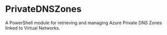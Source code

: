 # PrivateDNSZones
A PowerShell module for retrieving and managing Azure Private DNS Zones linked to Virtual Networks.
